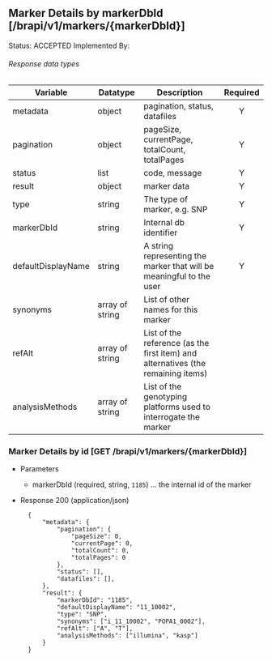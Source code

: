## Marker Details by markerDbId [/brapi/v1/markers/{markerDbId}]

Status: ACCEPTED
Implemented By: 

###### Response data types
|Variable|Datatype|Description|Required|  
|------|------|------|:-----:|
|metadata|object|pagination, status, datafiles|Y|
|pagination|object|pageSize, currentPage, totalCount, totalPages|Y|
|status|list|code, message|Y|
|result|object|marker data|Y|
|type|string|The type of marker, e.g. SNP|Y|
|markerDbId|string|Internal db identifier|Y|
|defaultDisplayName|string|A string representing the marker that will be meaningful to the user|Y|
|synonyms|array of string|List of other names for this marker||
|refAlt|array of string|List of the reference (as the first item) and alternatives (the remaining items)||
|analysisMethods|array of string|List of the genotyping platforms used to interrogate the marker||

### Marker Details by id [GET /brapi/v1/markers/{markerDbId}]
+ Parameters
    + markerDbId (required, string, `1185`) ... the internal id of the marker
    
+ Response 200 (application/json)

        {
            "metadata": {                
                "pagination": {
                    "pageSize": 0,
                    "currentPage": 0,
                    "totalCount": 0,
                    "totalPages": 0
                },
                "status": [],
                "datafiles": [],
            },
            "result": {
                "markerDbId": "1185",
                "defaultDisplayName": "11_10002",
                "type": "SNP",
                "synonyms": ["i_11_10002", "POPA1_0002"],
                "refAlt": ["A", "T"],
                "analysisMethods": ["illumina", "kasp"]
            }
        }
